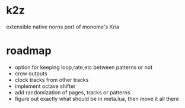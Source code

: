 # k2z
extensible native norns port of monome's Kria

# roadmap
* option for keeping loop,rate,etc between patterns or not
* crow outputs
* clock tracks from other tracks
* implement octave shifter
* add randomization of pages, tracks or patterns
* figure out exactly what should be in meta.lua, then move it all there
